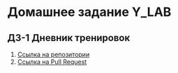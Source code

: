 # Домашнее задание Y_LAB
## ДЗ-1 Дневник тренировок
1. [Ссылка на репозитории](https://github.com/IlyaTimirov/trainingDiary/tree/main/src/main/java/org/ylab/homework/timirov/traningdiary)
2. [Ссылка на Pull Request](https://github.com/IlyaTimirov/trainingDiary/pulls)
